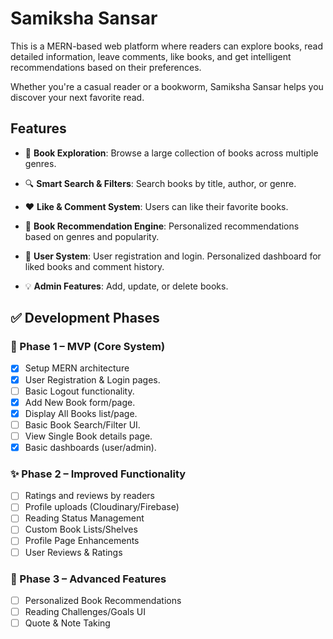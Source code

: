 # Samiksha Sansar

This is a MERN-based web platform where readers can explore books, read detailed information, leave comments, like books, and get intelligent recommendations based on their preferences.

Whether you're a casual reader or a bookworm, Samiksha Sansar helps you discover your next favorite read.

## Features

- 📖 **Book Exploration**: Browse a large collection of books across multiple genres.

- 🔍 **Smart Search & Filters**: Search books by title, author, or genre.

- ❤️ **Like & Comment System**: Users can like their favorite books.

- 🧠 **Book Recommendation Engine**: Personalized recommendations based on genres and popularity.

- 👤 **User System**: User registration and login. Personalized dashboard for liked books and comment history.

- 💡 **Admin Features**: Add, update, or delete books.

## ✅ Development Phases

### 📍 Phase 1 – MVP (Core System)

- [x] Setup MERN architecture
- [x] User Registration & Login pages.
- [ ] Basic Logout functionality.
- [x] Add New Book form/page.
- [x] Display All Books list/page.
- [ ] Basic Book Search/Filter UI.
- [ ] View Single Book details page. 
- [x] Basic dashboards (user/admin).

### ✨ Phase 2 – Improved Functionality

- [ ] Ratings and reviews by readers
- [ ] Profile uploads (Cloudinary/Firebase)
- [ ] Reading Status Management
- [ ] Custom Book Lists/Shelves
- [ ] Profile Page Enhancements
- [ ] User Reviews & Ratings

### 🚀 Phase 3 – Advanced Features

- [ ] Personalized Book Recommendations
- [ ] Reading Challenges/Goals UI
- [ ] Quote & Note Taking
